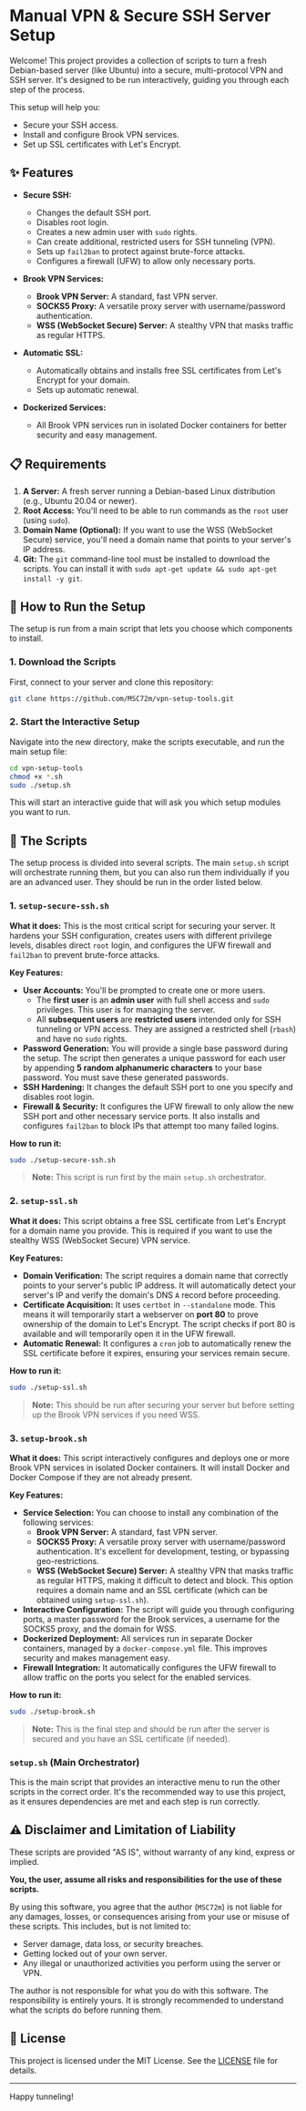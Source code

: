 # Manual VPN & Secure SSH Server Setup

Welcome! This project provides a collection of scripts to turn a fresh Debian-based server (like Ubuntu) into a secure, multi-protocol VPN and SSH server. It's designed to be run interactively, guiding you through each step of the process.

This setup will help you:
- Secure your SSH access.
- Install and configure Brook VPN services.
- Set up SSL certificates with Let's Encrypt.

## ✨ Features

- **Secure SSH:**
  - Changes the default SSH port.
  - Disables root login.
  - Creates a new admin user with `sudo` rights.
  - Can create additional, restricted users for SSH tunneling (VPN).
  - Sets up `fail2ban` to protect against brute-force attacks.
  - Configures a firewall (UFW) to allow only necessary ports.

- **Brook VPN Services:**
  - **Brook VPN Server:** A standard, fast VPN server.
  - **SOCKS5 Proxy:** A versatile proxy server with username/password authentication.
  - **WSS (WebSocket Secure) Server:** A stealthy VPN that masks traffic as regular HTTPS.

- **Automatic SSL:**
  - Automatically obtains and installs free SSL certificates from Let's Encrypt for your domain.
  - Sets up automatic renewal.

- **Dockerized Services:**
  - All Brook VPN services run in isolated Docker containers for better security and easy management.

## 📋 Requirements

1.  **A Server:** A fresh server running a Debian-based Linux distribution (e.g., Ubuntu 20.04 or newer).
2.  **Root Access:** You'll need to be able to run commands as the `root` user (using `sudo`).
3.  **Domain Name (Optional):** If you want to use the WSS (WebSocket Secure) service, you'll need a domain name that points to your server's IP address.
4.  **Git:** The `git` command-line tool must be installed to download the scripts. You can install it with `sudo apt-get update && sudo apt-get install -y git`.

## 🚀 How to Run the Setup

The setup is run from a main script that lets you choose which components to install.

### 1. Download the Scripts
First, connect to your server and clone this repository:
```bash
git clone https://github.com/MSC72m/vpn-setup-tools.git
```

### 2. Start the Interactive Setup
Navigate into the new directory, make the scripts executable, and run the main setup file:
```bash
cd vpn-setup-tools
chmod +x *.sh
sudo ./setup.sh
```
This will start an interactive guide that will ask you which setup modules you want to run.

## 📁 The Scripts

The setup process is divided into several scripts. The main `setup.sh` script will orchestrate running them, but you can also run them individually if you are an advanced user. They should be run in the order listed below.

### 1. `setup-secure-ssh.sh`
**What it does:** This is the most critical script for securing your server. It hardens your SSH configuration, creates users with different privilege levels, disables direct `root` login, and configures the UFW firewall and `fail2ban` to prevent brute-force attacks.

**Key Features:**
- **User Accounts:** You'll be prompted to create one or more users.
    - The **first user** is an **admin user** with full shell access and `sudo` privileges. This user is for managing the server.
    - All **subsequent users** are **restricted users** intended only for SSH tunneling or VPN access. They are assigned a restricted shell (`rbash`) and have no `sudo` rights.
- **Password Generation:** You will provide a single base password during the setup. The script then generates a unique password for each user by appending **5 random alphanumeric characters** to your base password. You must save these generated passwords.
- **SSH Hardening:** It changes the default SSH port to one you specify and disables root login.
- **Firewall & Security:** It configures the UFW firewall to only allow the new SSH port and other necessary service ports. It also installs and configures `fail2ban` to block IPs that attempt too many failed logins.

**How to run it:**
```bash
sudo ./setup-secure-ssh.sh
```
> **Note:** This script is run first by the main `setup.sh` orchestrator.

### 2. `setup-ssl.sh`
**What it does:** This script obtains a free SSL certificate from Let's Encrypt for a domain name you provide. This is required if you want to use the stealthy WSS (WebSocket Secure) VPN service.

**Key Features:**
- **Domain Verification:** The script requires a domain name that correctly points to your server's public IP address. It will automatically detect your server's IP and verify the domain's DNS `A` record before proceeding.
- **Certificate Acquisition:** It uses `certbot` in `--standalone` mode. This means it will temporarily start a webserver on **port 80** to prove ownership of the domain to Let's Encrypt. The script checks if port 80 is available and will temporarily open it in the UFW firewall.
- **Automatic Renewal:** It configures a `cron` job to automatically renew the SSL certificate before it expires, ensuring your services remain secure.

**How to run it:**
```bash
sudo ./setup-ssl.sh
```
> **Note:** This should be run after securing your server but before setting up the Brook VPN services if you need WSS.

### 3. `setup-brook.sh`
**What it does:** This script interactively configures and deploys one or more Brook VPN services in isolated Docker containers. It will install Docker and Docker Compose if they are not already present.

**Key Features:**
- **Service Selection:** You can choose to install any combination of the following services:
    - **Brook VPN Server:** A standard, fast VPN server.
    - **SOCKS5 Proxy:** A versatile proxy server with username/password authentication. It's excellent for development, testing, or bypassing geo-restrictions.
    - **WSS (WebSocket Secure) Server:** A stealthy VPN that masks traffic as regular HTTPS, making it difficult to detect and block. This option requires a domain name and an SSL certificate (which can be obtained using `setup-ssl.sh`).
- **Interactive Configuration:** The script will guide you through configuring ports, a master password for the Brook services, a username for the SOCKS5 proxy, and the domain for WSS.
- **Dockerized Deployment:** All services run in separate Docker containers, managed by a `docker-compose.yml` file. This improves security and makes management easy.
- **Firewall Integration:** It automatically configures the UFW firewall to allow traffic on the ports you select for the enabled services.

**How to run it:**
```bash
sudo ./setup-brook.sh
```
> **Note:** This is the final step and should be run after the server is secured and you have an SSL certificate (if needed).

### `setup.sh` (Main Orchestrator)
This is the main script that provides an interactive menu to run the other scripts in the correct order. It's the recommended way to use this project, as it ensures dependencies are met and each step is run correctly.

## ⚠️ Disclaimer and Limitation of Liability

These scripts are provided "AS IS", without warranty of any kind, express or implied.

**You, the user, assume all risks and responsibilities for the use of these scripts.**

By using this software, you agree that the author (`MSC72m`) is not liable for any damages, losses, or consequences arising from your use or misuse of these scripts. This includes, but is not limited to:
- Server damage, data loss, or security breaches.
- Getting locked out of your own server.
- Any illegal or unauthorized activities you perform using the server or VPN.

The author is not responsible for what you do with this software. The responsibility is entirely yours. It is strongly recommended to understand what the scripts do before running them.

## 📜 License

This project is licensed under the MIT License. See the [LICENSE](LICENSE) file for details.

---
Happy tunneling! 